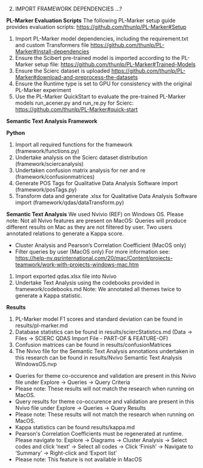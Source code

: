 2. IMPORT FRAMEWORK DEPENDENCIES ...?

**PL-Marker Evaluation Scripts**
The following PL-Marker setup guide provides evaluation scripts: https://github.com/thunlp/PL-Marker#Setup
1. Import PL-Marker model dependencies, including the requirement.txt and custom Transformers file https://github.com/thunlp/PL-Marker#Install-dependencies
3. Ensure the Scibert pre-trained model is imported according to the PL-Marker setup file: https://github.com/thunlp/PL-Marker#Trained-Models
4. Ensure the Scierc dataset is uploaded https://github.com/thunlp/PL-Marker#download-and-preprocess-the-datasets
5. Ensure the Runtime type is set to GPU for consistency with the original PL-Marker experiment
6. Use the PL-Marker QuickStart to evaluate the pre-trained PL-Marker models run_acener.py and  run_re.py for Scierc: https://github.com/thunlp/PL-Marker#quick-start

**Semantic Text Analysis Framework**

**Python**
1. Import all required functions for the framework (framework/functions.py)
2. Undertake analysis on the Scierc dataset distribution (framework/sciercanalysis)
3. Undertaken confusion matrix analysis for ner and re (framework/confusionmatrices)
4. Generate POS Tags for Qualitative Data Analysis Software import (framework/posTags.py)
5. Transform data and generate .xlsx for Qualitative Data Analysis Software import (framework/qdas/dataTransform.py)

**Semantic Text Analysis**
We used Nvivio (REF) on Windows OS.
Please note: Not all Nvivo features are present on MacOS:
Queries will produce different results on Mac as they are not filtered by user.
Two users annotated relations to generate a Kappa score.
- Cluster Analysis and Pearson’s Correlation Coefficient (MacOS only)
- Filter queries by user (MacOS only)
For more information see: https://help-nv.qsrinternational.com/20/mac/Content/projects-teamwork/work-with-projects-windows-mac.htm
1. Import exported qdas.xlsx file into Nvivo
2. Undertake Text Analysis using the codebooks provided in framework/codebooks.md
Note: We annotated all themes twice to generate a Kappa statistic.

**Results**
1. PL-Marker model F1 scores and standard deviation can be found in results/pl-marker.md
2. Database statistics can be found in results/sciercStatistics.md (Data -> Files -> SCIERC QDAS Import File - PART-OF & FEATURE-OF)
3. Confusion matrices can be found in results/confusionMatrices
4. The Nvivo file for the Semantic Text Analysis annotations undertaken in this research can be found in results/Nvivo Semantic Text Analysis WindowsOS.nvp
- Queries for theme co-occurence and validation are present in this Nvivo file under Explore -> Queries -> Query Criteria
- Please note: These results will not match the research when running on MacOS.
- Query results for theme co-occurence and validation are present in this Nvivo file under Explore -> Queries -> Query Results
- Please note: These results will not match the research when running on MacOS.
- Kappa statistics can be found results/kappa.md
- Pearson's Correlation Coefficients must be regenerated at runtime. Please navigate to: Explore -> Diagrams -> Cluster Analysis -> Select codes and click ‘next’ -> Select all codes -> Click ‘Finish’ -> Navigate to ‘Summary’ -> Right-click and ‘Export list’
- Please note: This feature is not available in MacOS
